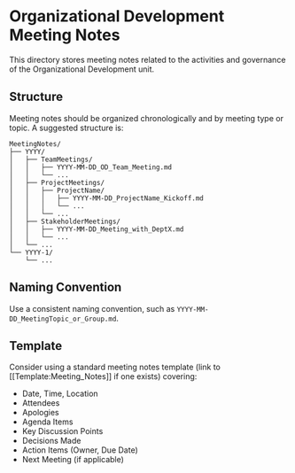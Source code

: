 # Organizational Development Meeting Notes

This directory stores meeting notes related to the activities and governance of the Organizational Development unit.

## Structure
Meeting notes should be organized chronologically and by meeting type or topic.
A suggested structure is:

```
MeetingNotes/
├── YYYY/
│   ├── TeamMeetings/
│   │   ├── YYYY-MM-DD_OD_Team_Meeting.md
│   │   └── ...
│   ├── ProjectMeetings/
│   │   ├── ProjectName/
│   │   │   ├── YYYY-MM-DD_ProjectName_Kickoff.md
│   │   │   └── ...
│   │   └── ...
│   ├── StakeholderMeetings/
│   │   ├── YYYY-MM-DD_Meeting_with_DeptX.md
│   │   └── ...
│   └── ...
└── YYYY-1/
    └── ...
```

## Naming Convention
Use a consistent naming convention, such as `YYYY-MM-DD_MeetingTopic_or_Group.md`.

## Template
Consider using a standard meeting notes template (link to [[Template:Meeting_Notes]] if one exists) covering:
- Date, Time, Location
- Attendees
- Apologies
- Agenda Items
- Key Discussion Points
- Decisions Made
- Action Items (Owner, Due Date)
- Next Meeting (if applicable) 